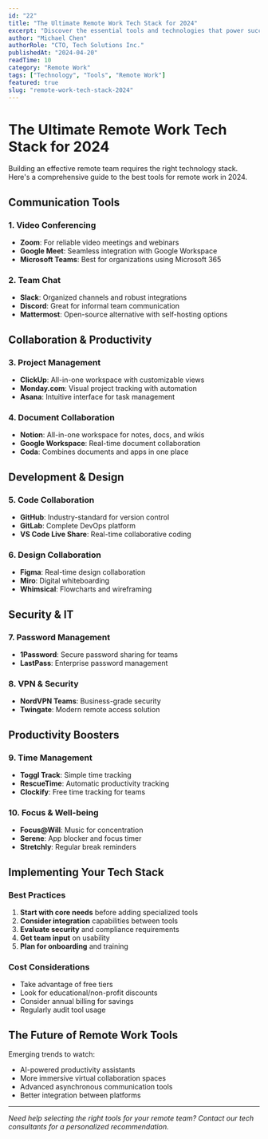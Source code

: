 ```yaml
---
id: "22"
title: "The Ultimate Remote Work Tech Stack for 2024"
excerpt: "Discover the essential tools and technologies that power successful remote teams in 2024."
author: "Michael Chen"
authorRole: "CTO, Tech Solutions Inc."
publishedAt: "2024-04-20"
readTime: 10
category: "Remote Work"
tags: ["Technology", "Tools", "Remote Work"]
featured: true
slug: "remote-work-tech-stack-2024"
---
```


# The Ultimate Remote Work Tech Stack for 2024

Building an effective remote team requires the right technology stack. Here's a comprehensive guide to the best tools for remote work in 2024.

## Communication Tools

### 1. Video Conferencing

- **Zoom**: For reliable video meetings and webinars
- **Google Meet**: Seamless integration with Google Workspace
- **Microsoft Teams**: Best for organizations using Microsoft 365

### 2. Team Chat

- **Slack**: Organized channels and robust integrations
- **Discord**: Great for informal team communication
- **Mattermost**: Open-source alternative with self-hosting options

## Collaboration & Productivity

### 3. Project Management

- **ClickUp**: All-in-one workspace with customizable views
- **Monday.com**: Visual project tracking with automation
- **Asana**: Intuitive interface for task management

### 4. Document Collaboration

- **Notion**: All-in-one workspace for notes, docs, and wikis
- **Google Workspace**: Real-time document collaboration
- **Coda**: Combines documents and apps in one place

## Development & Design

### 5. Code Collaboration

- **GitHub**: Industry-standard for version control
- **GitLab**: Complete DevOps platform
- **VS Code Live Share**: Real-time collaborative coding

### 6. Design Collaboration

- **Figma**: Real-time design collaboration
- **Miro**: Digital whiteboarding
- **Whimsical**: Flowcharts and wireframing

## Security & IT

### 7. Password Management

- **1Password**: Secure password sharing for teams
- **LastPass**: Enterprise password management

### 8. VPN & Security

- **NordVPN Teams**: Business-grade security
- **Twingate**: Modern remote access solution

## Productivity Boosters

### 9. Time Management

- **Toggl Track**: Simple time tracking
- **RescueTime**: Automatic productivity tracking
- **Clockify**: Free time tracking for teams

### 10. Focus & Well-being

- **Focus@Will**: Music for concentration
- **Serene**: App blocker and focus timer
- **Stretchly**: Regular break reminders

## Implementing Your Tech Stack

### Best Practices

1. **Start with core needs** before adding specialized tools
2. **Consider integration** capabilities between tools
3. **Evaluate security** and compliance requirements
4. **Get team input** on usability
5. **Plan for onboarding** and training

### Cost Considerations

- Take advantage of free tiers
- Look for educational/non-profit discounts
- Consider annual billing for savings
- Regularly audit tool usage

## The Future of Remote Work Tools

Emerging trends to watch:

- AI-powered productivity assistants
- More immersive virtual collaboration spaces
- Advanced asynchronous communication tools
- Better integration between platforms

---

_Need help selecting the right tools for your remote team? Contact our tech consultants for a personalized recommendation._
